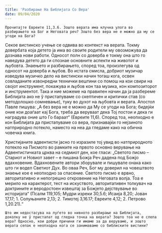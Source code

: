 ```yaml
---
title: 'Разбирање На Библијата Со Вера'
date: 09/04/2020
---
```


`Прочитајте Евреите 11,3.6. Зошто верата има клучна улога во разбирањето на Бог и Неговата реч? Зошто без вера не е можно да му се угоди на Бога?`

Секое вистинско учење се одвива во контекст на верата. Токму довербата која детето ја има во своите родители му овозможува да дознава нови работи. Односот полн со доверба е токму она што го наведува детето да ги спознае основните аспекти на животот и љубовта. Знаењето и разбирањетo, според тоа, произлегува од односот на доверба и љубов. Во истата смисла, добриот музичар изведува музичко дело на вистински начин тогаш кога, освен совладаните извонредни технички вештини со помош на кои свири на својот инструмент, покажува и љубов кон таа музика, кон композиторот и инструментот. Така и ние можеме на правилен начин да ја разбереме Библијата ако не ў пристапуваме со скептичен и критички став (со методолошко сомневање), туку во духот на љубовта и верата. Апостол Павле пишува: „А без вера не е можно да Му се угоди на Бога; бидејќи оние кои доаѓаат кај Бога, треба да веруваат дека Тој постои и дека ги наградува оние што Го бараат“ (Евреите 11,6). Според тоа, неопходно е кон Библијата да пристапуваме со вера, признавајќи го нејзиното натприродно потекло, наместо на неа да гледаме како на обична човечка книга.

Христијаните адвентисти јасно го изразиле тој увид во натприродното потекло на Писмото во рамките на првото основно верување на Адвентистичката црква на седмиот ден, кое гласи: „Светото писмо – Стариот и Новиот завет – е пишана Божја Реч дадена под Божјо вдахновение. Вдахновените автори зборувале и пишувале онака како што ги водел Светиот Дух. Во оваа Реч, Бог му доверил на човештвото знаење кое е неопходно за спасение. Светото писмо е врвно, авторитативно и непогрешно откровение на Неговата волја. Тоа е мерило на карактерот, тест на искуството, авторитативен толкувач на доктрините и веродостоен извештај за Божјето дејствување во историјата“ (Псалм 119,105; Мудри изреки 30,5.6; Исаија 8,20; Јован 17,17; 1. Солуњаните 2,13; 2. Тимотеј 3,16.17; Евреите 4,12; 2. Петрово 1,20.21).“

`Што им недостасува на луѓето во нивното разбирање на Библијата, доколку не ў пристапат од гледна точка на верата? Зошто тоа не е слепа вера? Односно, кои добри причини ги имаме за да веруваме, и зошто верата сепак е неопходна кога се занимаваме со библиските вистини?`

